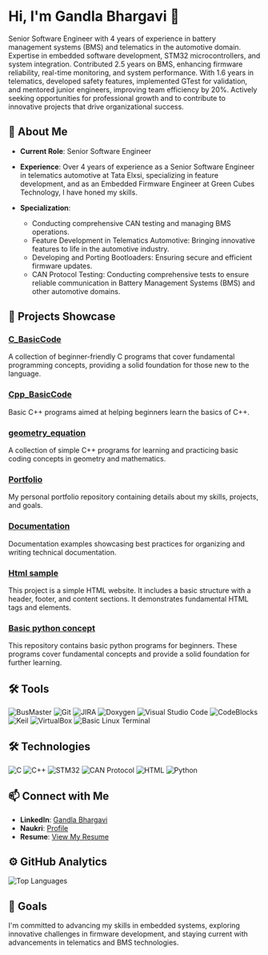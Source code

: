 # Hi, I'm Gandla Bhargavi 👋

Senior Software Engineer with 4 years of experience in battery management systems (BMS) and telematics in the automotive domain. Expertise in embedded software development, STM32 microcontrollers, and system integration. Contributed 2.5 years on BMS, enhancing firmware reliability, real-time monitoring, and system performance. With 1.6 years in telematics, developed safety features, implemented GTest for validation, and mentored junior engineers, improving team efficiency by 20%. Actively seeking opportunities for professional growth and to contribute to innovative projects that drive organizational success.

## 🔹 About Me

- **Current Role**: Senior Software Engineer
- **Experience**: Over 4 years of experience as a Senior Software Engineer in telematics automotive at Tata Elxsi, specializing in feature development, and as an Embedded Firmware Engineer at Green Cubes Technology, I have honed my skills.

- **Specialization**:
    - Conducting comprehensive CAN testing and managing BMS operations.
    - Feature Development in Telematics Automotive: Bringing innovative features to life in the automotive industry.
    - Developing and Porting Bootloaders: Ensuring secure and efficient firmware updates.
    - CAN Protocol Testing: Conducting comprehensive tests to ensure reliable communication in Battery Management Systems (BMS) and other automotive domains.

## 🔹 Projects Showcase

### [C_BasicCode](https://github.com/bhargavi-gudur/C_BasicCode)
A collection of beginner-friendly C programs that cover fundamental programming concepts, providing a solid foundation for those new to the language.

### [Cpp_BasicCode](https://github.com/bhargavi-gudur/Cpp_BasicCode)
Basic C++ programs aimed at helping beginners learn the basics of C++.

### [geometry_equation](https://github.com/bhargavi-gudur/geometry_equation)
A collection of simple C++ programs for learning and practicing basic coding concepts in geometry and mathematics.

### [Portfolio](https://github.com/bhargavi-gudur/Portfolio)
My personal portfolio repository containing details about my skills, projects, and goals.

### [Documentation](https://github.com/bhargavi-gudur/Documentation)
Documentation examples showcasing best practices for organizing and writing technical documentation.

### [Html sample](https://github.com/bhargavi-gudur/htmlMiniProject.git)
This project is a simple HTML website. It includes a basic structure with a header, footer, and content sections. It demonstrates fundamental HTML tags and elements.

### [Basic python concept](https://github.com/bhargavi-gudur/BasicPythonConcepts.git)
This repository contains basic python programs for beginners. These programs cover fundamental concepts and provide a solid foundation for further learning.

## 🛠️ Tools
![BusMaster](https://img.shields.io/badge/BusMaster-tool-orange?style=for-the-badge)
![Git](https://img.shields.io/badge/Git-F05032?style=for-the-badge&logo=git&logoColor=white)
![JIRA](https://img.shields.io/badge/JIRA-0052CC?style=for-the-badge&logo=jira&logoColor=white)
![Doxygen](https://img.shields.io/badge/Doxygen-documentation-blue?style=for-the-badge)
![Visual Studio Code](https://img.shields.io/badge/VSCode-007ACC?style=for-the-badge&logo=visual-studio-code&logoColor=white)
![CodeBlocks](https://img.shields.io/badge/CodeBlocks-00CCFF?style=for-the-badge)
![Keil](https://img.shields.io/badge/Keil-007ACC?style=for-the-badge)
![VirtualBox](https://img.shields.io/badge/VirtualBox-183A61?style=for-the-badge&logo=virtualbox&logoColor=white)
![Basic Linux Terminal](https://img.shields.io/badge/Linux-0078D6?style=for-the-badge&logo=linux&logoColor=white)

## 🛠️ Technologies
![C](https://img.shields.io/badge/C-00599C?style=for-the-badge&logo=c&logoColor=white)
![C++](https://img.shields.io/badge/C++-00599C?style=for-the-badge&logo=c%2B%2B&logoColor=white)
![STM32](https://img.shields.io/badge/STM32-03234B?style=for-the-badge&logo=stmicroelectronics&logoColor=white)
![CAN Protocol](https://img.shields.io/badge/CAN-Protocol-blue?style=for-the-badge)
![HTML](https://img.shields.io/badge/HTML-E34F26?style=for-the-badge&logo=html5&logoColor=white)
![Python](https://img.shields.io/badge/Python-3776AB?style=for-the-badge&logo=python&logoColor=white)

## 📫 Connect with Me
- **LinkedIn**: [Gandla Bhargavi](https://www.linkedin.com/in/gandla-bhargavi-14887681/)
- **Naukri**: [Profile](https://www.naukri.com/mnuser/profile?id=&altresid)
-  **Resume**: [View My Resume](https://github.com/bhargavi-gudur/Portfolio/blob/main/GandlaBHargavi_update_resume.pdf)

## ⚙️ GitHub Analytics
![Top Languages](https://github-readme-stats.vercel.app/api/top-langs/?username=bhargavi-gudur&layout=compact&theme=dark)

## 🔹 Goals
I'm committed to advancing my skills in embedded systems, exploring innovative challenges in firmware development, and staying current with advancements in telematics and BMS technologies.
